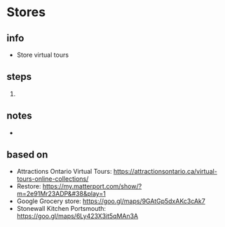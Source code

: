 # Stores  

## info  
* Store virtual tours 

## steps  
1. 

## notes  
*  

## based on  
*  Attractions Ontario Virtual Tours:  https://attractionsontario.ca/virtual-tours-online-collections/
*  Restore:  https://my.matterport.com/show/?m=2e91Mr23ADP&#38&play=1
*  Google Grocery store: https://goo.gl/maps/9GAtGp5dxAKc3cAk7
*  Stonewall Kitchen Portsmouth: https://goo.gl/maps/6Ly423X3it5qMAn3A

